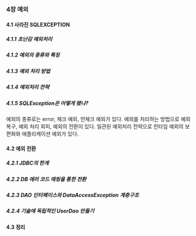 ### 4장 예외
#### 4.1 사라진 SQLEXCEPTION
##### 4.1.1 초난감 예외처리
##### 4.1.2 예외의 종류와 특징
##### 4.1.3 예외 처리 방법
##### 4.1.4 예외처리 전략
##### 4.1.5 SQLException은 어떻게 됐나?

예외의 종류로는 error, 체크 예외, 언체크 예외가 있다.
예외를 처리하는 방법으로 예외 복구, 예외 처리 회피, 예외의 전환이 있다.
일관된 예외처리 전략으로 런타임 예외의 보편화와 애플리케이션 예외가 있다.
      
#### 4.2 예외 전환
##### 4.2.1 JDBC의 한계
##### 4.2.2 DB 에러 코드 매핑을 통한 전환
##### 4.2.3 DAO 인터페이스와 DataAccessException 계층구조
##### 4.2.4 기술에 독립적인 UserDao 만들기

#### 4.3 정리